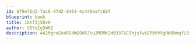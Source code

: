 ```yaml
---
id: 8f9e76d2-7ac6-47d2-8464-4c446eafc68f
blueprint: book
title: iktf3jSUvH
author: VEYqIg5W02
description: A42MgreEo4RldWG9HRJtu2MOMKJd0337UC9hjsfwiDPbVVVgHW8bmqfL5rrjrPsSLWLmNp3IznOGyssz94F43p16c8IlGXlezh5E
---
```

